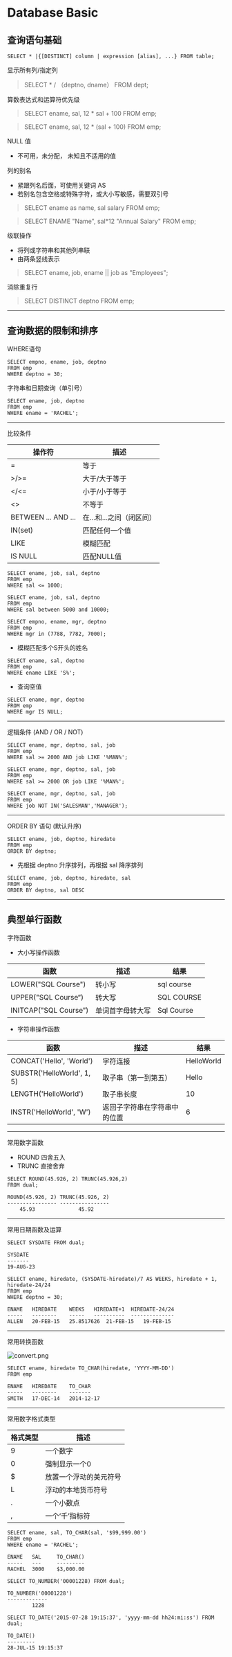 # Database Basic

## 查询语句基础

`SELECT * |{[DISTINCT] column | expression [alias], ...} FROM table;`

显示所有列/指定列

> SELECT * / （deptno, dname） FROM dept;

算数表达式和运算符优先级

> SELECT ename, sal, 12 * sal + 100 FROM emp;

> SELECT ename, sal, 12 * (sal + 100) FROM emp;

NULL 值

- 不可用，未分配， 未知且不适用的值

列的别名

- 紧跟列名后面，可使用关键词 AS
- 若别名包含空格或特殊字符，或大小写敏感，需要双引号

> SELECT ename as name, sal salary FROM emp;

> SELECT ENAME "Name", sal*12 "Annual Salary" FROM emp;

级联操作

- 将列或字符串和其他列串联
- 由两条竖线表示

> SELECT ename, job, ename || job as "Employees";

消除重复行

> SELECT DISTINCT deptno FROM emp;

---

## 查询数据的限制和排序

WHERE语句

```
SELECT empno, ename, job, deptno
FROM emp
WHERE deptno = 30;
```

字符串和日期查询（单引号）

```
SELECT ename, job, deptno
FROM emp
WHERE ename = 'RACHEL';
```
---

比较条件

| 操作符 | 描述 |
| ------ | ----|
| = | 等于 |
| >/>= | 大于/大于等于 |
| </<= | 小于/小于等于 |
| <>| 不等于 |
|BETWEEN ... AND ... | 在...和...之间（闭区间）|
|IN(set) | 匹配任何一个值 |
|LIKE | 模糊匹配 |
|IS NULL | 匹配NULL值

```
SELECT ename, job, sal, deptno
FROM emp
WHERE sal <= 1000;
```

```
SELECT ename, job, sal, deptno
FROM emp
WHERE sal between 5000 and 10000;
```

```
SELECT empno, ename, mgr, deptno
FROM emp
WHERE mgr in (7788, 7782, 7000);
```

- 模糊匹配多个S开头的姓名

```
SELECT ename, sal, deptno
FROM emp
WHERE ename LIKE 'S%';
```

- 查询空值

```
SELECT ename, mgr, deptno
FROM emp
WHERE mgr IS NULL;
```
---

逻辑条件 (AND / OR / NOT)

```
SELECT ename, mgr, deptno, sal, job
FROM emp
WHERE sal >= 2000 AND job LIKE '%MAN%';
```

```
SELECT ename, mgr, deptno, sal, job
FROM emp
WHERE sal >= 2000 OR job LIKE '%MAN%';
```

```
SELECT ename, mgr, deptno, sal, job
FROM emp
WHERE job NOT IN('SALESMAN','MANAGER');
```
---
ORDER BY 语句 (默认升序)

```
SELECT ename, job, deptno, hiredate
FROM emp
ORDER BY deptno;
```

- 先根据 deptno 升序排列，再根据 sal 降序排列
```
SELECT ename, job, deptno, hiredate, sal
FROM emp
ORDER BY deptno, sal DESC
```

---

## 典型单行函数

字符函数

- 大小写操作函数

| 函数 | 描述 | 结果 |
| --- | --- | --- |
|LOWER("SQL Course")|转小写|sql course|
|UPPER("SQL Course“)|转大写|SQL COURSE|
|INITCAP("SQL Course”)|单词首字母转大写| Sql Course|

- 字符串操作函数

| 函数 | 描述 | 结果 |
| --- | --- | --- |
|CONCAT('Hello', 'World')|字符连接|HelloWorld|
|SUBSTR('HelloWorld', 1, 5)| 取子串（第一到第五）|Hello|
|LENGTH('HelloWorld')|取子串长度|10|
|INSTR('HelloWorld', 'W')| 返回子字符串在字符串中的位置|6|

---

常用数字函数
- ROUND 四舍五入
- TRUNC 直接舍弃

```
SELECT ROUND(45.926, 2) TRUNC(45.926,2)
FROM dual;

ROUND(45.926, 2) TRUNC(45.926, 2)
---------------- ----------------
    45.93              45.92
```

---

常用日期函数及运算
```
SELECT SYSDATE FROM dual;

SYSDATE
-------
19-AUG-23
```
```
SELECT ename, hiredate, (SYSDATE-hiredate)/7 AS WEEKS, hiredate + 1, hiredate-24/24
FROM emp
WHERE deptno = 30;

ENAME   HIREDATE    WEEKS   HIREDATE+1  HIREDATE-24/24
-----   --------    -----   ----------  --------------
ALLEN   20-FEB-15   25.8517626  21-FEB-15   19-FEB-15
```

---

常用转换函数

![convert.png](convert.png)

```
SELECT ename, hiredate TO_CHAR(hiredate, 'YYYY-MM-DD')
FROM emp

ENAME   HIREDATE    TO_CHAR
-----   --------    -------
SMITH   17-DEC-14   2014-12-17
```

---

常用数字格式类型

|格式类型|描述|
| --- | --- |
| 9 | 一个数字 |
| 0 | 强制显示一个0 |
| $ | 放置一个浮动的美元符号 |
| L | 浮动的本地货币符号 |
| . | 一个小数点 |
| , | 一个‘千’指标符 |

```
SELECT ename, sal, TO_CHAR(sal, '$99,999.00')
FROM emp
WHERE ename = 'RACHEL';

ENAME   SAL     TO_CHAR()
-----   ---     ---------
RACHEL  3000    $3,000.00
```

```
SELECT TO_NUMBER('00001228) FROM dual;

TO_NUMBER('00001228')
-------------
        1228
```

```
SELECT TO_DATE('2015-07-28 19:15:37', 'yyyy-mm-dd hh24:mi:ss') FROM dual;

TO_DATE()
---------
28-JUL-15 19:15:37
```





